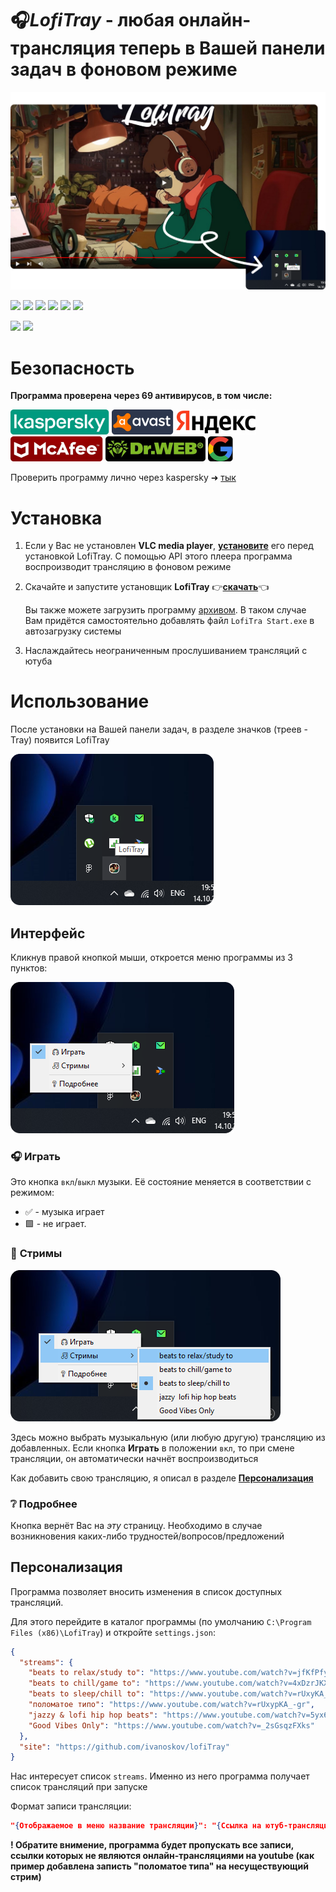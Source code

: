 # 🎧*LofiTray* - **любая** онлайн-трансляция теперь в Вашей панели задач **в фоновом режиме**
![Alt text](docs/img/LofiTray.png)

![](https://badgen.net/static/downloads/13/red)
![](https://badgen.net/static/size/19.63%20Mb/orange)
![](https://badgen.net/static/сonfirmed/69%20antivirus/green?icon=windows)
![](https://img.shields.io/github/watchers/ivanoskov/lofiTray.svg)
![](https://img.shields.io/github/stars/ivanoskov/lofiTray.svg)
![](https://img.shields.io/github/license/ivanoskov/lofiTray.svg)

![](https://img.shields.io/badge/Python-14354C?style=for-the-badge&logo=python&logoColor=white)
![](https://img.shields.io/badge/Windows-0078D6?style=for-the-badge&logo=windows&logoColor=white)



# **Безопасность**

**Программа проверена через 69 антивирусов, в том числе:**

![Alt text](docs/img/image13.png)
![Alt text](docs/img/image10.png)
![Alt text](docs/img/image11.png)
![Alt text](docs/img/image12.png)
![Alt text](docs/img/image9.png)
![Alt text](docs/img/image14.png)

Проверить программу лично через kaspersky ➜ [тык](https://opentip.kaspersky.com)

# **Установка**

1) Если у Вас не установлен **VLC media player**, [**установите**](https://www.videolan.org/vlc/) его перед установкой LofiTray. С помощью API этого плеера программа воспроизводит трансляцию в фоновом режиме
2) Скачайте и запустите установщик **LofiTray** 👉[**скачать**](https://github.com/ivanoskov/lofiTray/raw/main/dist/LofiTraySetup.exe)👈
   
   Вы также можете загрузить программу [архивом](https://github.com/ivanoskov/lofiTray/raw/main/dist/LofiTray_arhive.rar). В таком случае Вам придётся самостоятельно добавлять файл `LofiTra Start.exe` в автозагрузку системы
3) Наслаждайтесь неограниченным прослушиванием трансляций с ютуба

# **Использование**
После установки на Вашей панели задач, в разделе значков (треев - Tray) появится LofiTray

![Значёк](docs/img/tray.png)

## **Интерфейс**
Кликнув правой кнопкой мыши, откроется меню программы из 3 пунктов:

![Меню](docs/img/menu.png)

### 🎧 **Играть**
Это кнопка `вкл`/`выкл` музыки. Её состояние меняется в соответствии с режимом: 
- ✅ - музыка играет
- 🟩 - не играет.
### 🎵 **Стримы**

![Стримы (трансляции)](docs/img/streams.png)

Здесь можно выбрать музыкальную (или любую другую) трансляцию из добавленных. 
Если кнопка **Играть** в положении `вкл`, то при смене трансляции, он автоматически начнёт воспроизводиться

Как добавить свою трансляцию, я описал в разделе [**Персонализация**](#персонализация)
### ❔ **Подробнее**
Кнопка вернёт Вас на *эту* страницу. Необходимо в случае возникновения каких-либо трудностей/вопросов/предложений

## **Персонализация**

Программа позволяет вносить изменения в список доступных трансляций.

Для этого  перейдите в каталог программы (по умолчанию `C:\Program Files (x86)\LofiTray`) и откройте `settings.json`:

```json
{
  "streams": {
    "beats to relax/study to": "https://www.youtube.com/watch?v=jfKfPfyJRdk",
    "beats to chill/game to": "https://www.youtube.com/watch?v=4xDzrJKXOOY",
    "beats to sleep/chill to": "https://www.youtube.com/watch?v=rUxyKA_-grg",
    "поломатое типо": "https://www.youtube.com/watch?v=rUxypKA_-gr",
    "jazzy & lofi hip hop beats": "https://www.youtube.com/watch?v=5yx6BWlEVcY",
    "Good Vibes Only": "https://www.youtube.com/watch?v=_2sGsqzFXks"
  },
  "site": "https://github.com/ivanoskov/lofiTray"
}

```

Нас интересует список `streams`. Именно из него программа получает список трансляций при запуске

Формат записи трансляции:

```json
"{Отображаемое в меню название трансляции}": "{Ссылка на ютуб-трансляцию}"
```

**! Обратите внимение, программа будет пропускать все записи, ссылки которых не являются онлайн-трансляциями на youtube (как пример добавлена записть "поломатое типа" на несуществующий стрим)**

